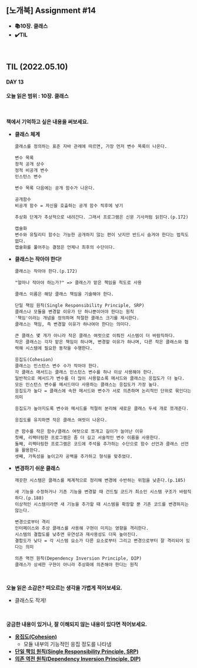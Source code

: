 ## [노개북] Assignment #14

- **📚10장. 클래스**
- **✔️TIL**

<br>

## TIL (2022.05.10)
#### DAY 13
#### 오늘 읽은 범위 : 10장. 클래스

<br>


**책에서 기억하고 싶은 내용을 써보세요.**

- **클래스 체계**
  ```
  클래스를 정의하는 표준 자바 관례에 따르면, 가장 먼저 변수 목록이 나온다.
  
  변수 목록
  정적 공개 상수
  정적 비공개 변수
  인스턴스 변수
  
  변수 목록 다음에는 공개 함수가 나온다.
  
  공개함수
  비공개 함수 = 자신을 호출하는 공개 함수 직후에 넣기
 
  추상화 단계가 추상적으로 내려간다. 그래서 프로그램은 신문 기사처럼 읽힌다.(p.172)
  
  캡슐화
  변수와 유틸리티 함수는 가능한 공개하지 않는 편이 낫지만 반드시 숨겨야 한다는 법칙도 없다.
  캡슐화를 풀어주는 결정은 언제나 최후의 수단이다.
  ```

- **클래스는 작아야 한다!**
  ```
  클래스는 작아야 한다.(p.172)
  
  "얼마나 작아야 하는가?" => 클래스가 맡은 책임을 척도로 사용
  
  클래스 이름은 해당 클래스 책임을 기술해야 한다.
  
  단일 책임 원칙(Single Responsibility Principle, SRP)
  클래스나 모듈을 변경할 이유가 단 하나뿐이어야 한다는 원칙
  '책임'이라는 개념을 정의하며 적절한 클래스 크기를 제시한다. 
  클래스는 책임, 즉 변경할 이유가 하나여아 한다는 의미다.
  
  큰 클래스 몇 개가 아니라 작은 클래스 여럿으로 이뤄진 시스템이 더 바람직하다. 
  작은 클래스는 각자 맡은 책임이 하나며, 변경할 이유가 하나며, 다른 작은 클래스와 협력해 시스템에 필요한 동작을 수행한다.
  
  응집도(Cohesion)
  클래스는 인스턴스 변수 수가 작아야 한다.
  각 클래스 매서드는 클래스 인스턴스 변수를 하나 이상 사용해야 한다.
  일반적으로 메서드가 변수를 더 많이 사용할소록 메서드와 클래스는 응집도가 더 높다. 
  모든 인스턴스 변수를 메서드마다 사용하는 클래스는 응집도가 가장 높다.
  응집도가 높다 = 클래스에 속한 메서드와 변수가 서로 의존하며 논리적인 단위로 묶인다는 의미
  
  응집도가 높아지도록 변수와 메서드를 적절히 분리해 새로운 클래스 두세 개로 쪼개준다.

  응집도를 유지하면 작은 클래스 여럿이 나온다.
  
  큰 함수를 작은 함수/클래스 여럿으로 쪼개고 길이가 늘어난 이유
  첫째, 리팩터링한 프로그램은 좀 더 길고 서술적인 변수 이름을 사용한다. 
  둘째, 리팩터링한 프로그램은 코드에 주석을 추가하는 수단으로 함수 선언과 클래스 선언을 활용한다. 
  셋째, 가독성을 높이고자 공백을 추가하고 형식을 맞추었다.
  ```
  
- **변경하기 쉬운 클래스**
  ```
  깨끗한 시스템은 클래스를 체계적으로 정리해 변경에 수반하는 위험을 낮춘다.(p.185)
  
  새 기능을 수정하거나 기존 기능을 변경할 때 건드릴 코드가 최소인 시스템 구조가 바람직하다.(p.188) 
  이상적인 시스템이라면 새 기능을 추가할 때 시스템을 확장할 뿐 기존 코드를 변경하지는 않는다.
  
  변경으로부터 격리
  인터페이스와 추상 클래스를 사용해 구현이 미치는 영향을 격리한다.
  시스템의 결합도를 낮추면 유연성과 재사용성도 더욱 높아진다.
  결합도가 낮다 = 각 시스템 요소가 다른 요소로부터 그리고 변경으로부터 잘 격리되어 있다는 의미
  
  의존 역전 원칙(Dependency Inversion Principle, DIP)
  클래스가 상세한 구현이 아니라 추상화에 의존해야 한다는 원칙
  ```

<br>

**오늘 읽은 소감은? 떠오르는 생각을 가볍게 적어보세요.**
- 클래스도 작게!


<br>

**궁금한 내용이 있거나, 잘 이해되지 않는 내용이 있다면 적어보세요.**
- [**응집도(Cohesion)**](https://itwiki.kr/w/%EC%9D%91%EC%A7%91%EB%8F%84)
  - 모듈 내부의 기능적인 응집 정도를 나타냄
- [**단일 책임 원칙(Single Responsibility Principle, SRP)**](https://ko.wikipedia.org/wiki/%EB%8B%A8%EC%9D%BC_%EC%B1%85%EC%9E%84_%EC%9B%90%EC%B9%99)
- [**의존 역전 원칙(Dependency Inversion Principle, DIP)**](https://ko.wikipedia.org/wiki/%EC%9D%98%EC%A1%B4%EA%B4%80%EA%B3%84_%EC%97%AD%EC%A0%84_%EC%9B%90%EC%B9%99)

